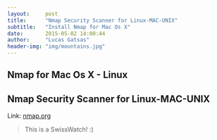```yaml
---
layout:     post
title:      "Nmap Security Scanner for Linux-MAC-UNIX"
subtitle:   "Install Nmap for Mac Os X"
date:       2015-05-02 14:00:44
author:     "Lucas Gatsas"
header-img: "img/mountains.jpg"
---
```

<h2 class="section-heading">Nmap for Mac Os X - Linux</h2>
<h2 class="section-heading">Nmap Security Scanner for Linux-MAC-UNIX </h2>




Link: 
<a href="http://nmap.org/download.html#macosx">nmap.org</a> 

<blockquote>
This is a SwissWatch! :)

	

</blockquote>

